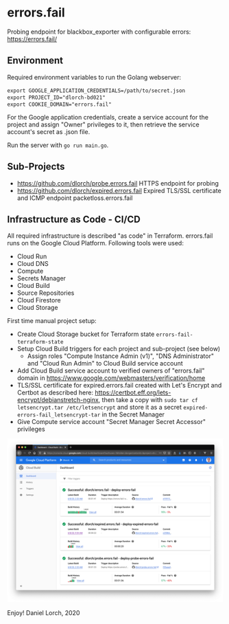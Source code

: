 errors.fail
===========

Probing endpoint for blackbox_exporter with configurable errors: https://errors.fail/

Environment
-----------

Required environment variables to run the Golang webserver:

```
export GOOGLE_APPLICATION_CREDENTIALS=/path/to/secret.json
export PROJECT_ID="dlorch-bd021"
export COOKIE_DOMAIN="errors.fail"
```

For the Google application credentials, create a service account for the project and
assign "Owner" privileges to it, then retrieve the service account's secret as .json
file.

Run the server with ```go run main.go```.

Sub-Projects
------------

* https://github.com/dlorch/probe.errors.fail HTTPS endpoint for probing
* https://github.com/dlorch/expired.errors.fail Expired TLS/SSL certificate and ICMP endpoint packetloss.errors.fail

Infrastructure as Code - CI/CD
------------------------------

All required infrastructure is described "as code" in Terraform. errors.fail runs on
the Google Cloud Platform. Following tools were used:
* Cloud Run
* Cloud DNS
* Compute
* Secrets Manager
* Cloud Build
* Source Repositories
* Cloud Firestore
* Cloud Storage

First time manual project setup:
* Create Cloud Storage bucket for Terraform state ```errors-fail-terraform-state```
* Setup Cloud Build triggers for each project and sub-project (see below)
  * Assign roles "Compute Instance Admin (v1)", "DNS Administrator" and "Cloud Run Admin" to Cloud Build service account
* Add Cloud Build service account to verified owners of "errors.fail" domain in https://www.google.com/webmasters/verification/home
* TLS/SSL certificate for expired.errors.fail created with Let's Encrypt and Certbot as described here: https://certbot.eff.org/lets-encrypt/debianstretch-nginx, then take a copy with ```sudo tar cf letsencrypt.tar /etc/letsencrypt``` and store it as a secret ```expired-errors-fail_letsencrypt-tar``` in the Secret Manager
* Give Compute service account "Secret Manager Secret Accessor" privileges

![Cloud Build screenshot](https://raw.githubusercontent.com/dlorch/errors.fail/master/assets/cloud-build.png)

Enjoy! Daniel Lorch, 2020
